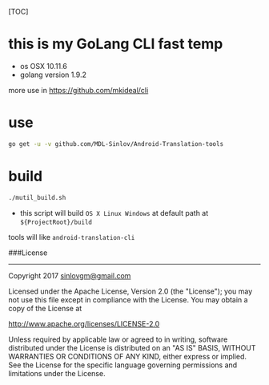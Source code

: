 [TOC]

# this is my GoLang CLI fast temp

- os OSX 10.11.6
- golang version 1.9.2

more use in https://github.com/mkideal/cli

# use

```sh
go get -u -v github.com/MDL-Sinlov/Android-Translation-tools
```

# build

```sh
./mutil_build.sh
```
- this script will build `OS X Linux Windows` at default path at `${ProjectRoot}/build`

tools will like `android-translation-cli`

###License

---

Copyright 2017 sinlovgm@gmail.com

Licensed under the Apache License, Version 2.0 (the "License");
you may not use this file except in compliance with the License.
You may obtain a copy of the License at

   http://www.apache.org/licenses/LICENSE-2.0

Unless required by applicable law or agreed to in writing, software
distributed under the License is distributed on an "AS IS" BASIS,
WITHOUT WARRANTIES OR CONDITIONS OF ANY KIND, either express or implied.
See the License for the specific language governing permissions and
limitations under the License.
